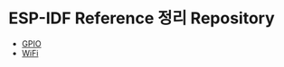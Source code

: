 # ESP-IDF Reference 정리 Repository
<ul>
<li><a href="https://github.com/JeHeeYu/ESP-IDF/tree/main/GPIO" target="_blank">GPIO</li>
<li><a href="https://github.com/JeHeeYu/ESP-IDF/tree/main/WiFi" target="_blank">WiFi</li>
</ul>
